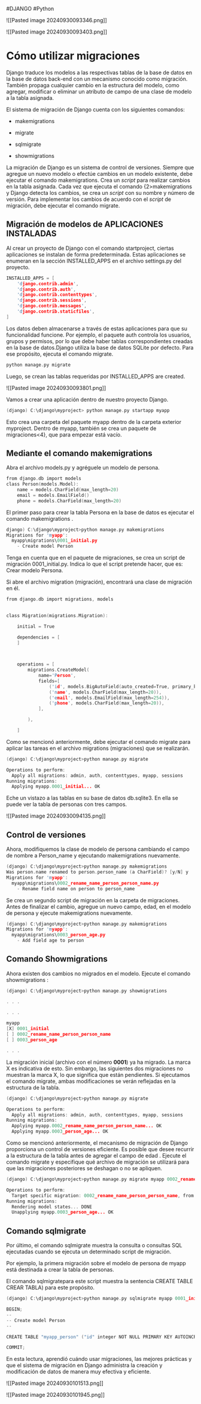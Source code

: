 #DJANGO #Python 

![[Pasted image 20240930093346.png]]

![[Pasted image 20240930093403.png]]


# Cómo utilizar migraciones

Django traduce los modelos a las respectivas tablas de la base de datos en la base de datos back-end con un mecanismo conocido como migración. También propaga cualquier cambio en la estructura del modelo, como agregar, modificar o eliminar un atributo de campo de una clase de modelo a la tabla asignada.

El sistema de migración de Django cuenta con los siguientes comandos:

- makemigrations
    
- migrate
    
- sqlmigrate
    
- showmigrations
    

La migración de Django es un sistema de control de versiones. Siempre que agregue un nuevo modelo o efectúe cambios en un modelo existente, debe ejecutar el comando makemigrations. Crea un _script_ para realizar cambios en la tabla asignada. Cada vez que ejecuta el comando {2>makemigrations y Django detecta los cambios, se crea un _script_ con su nombre y número de versión. Para implementar los cambios de acuerdo con el _script_ de migración, debe ejecutar el comando migrate.

## Migración de modelos de APLICACIONES INSTALADAS

Al crear un proyecto de Django con el comando startproject, ciertas aplicaciones se instalan de forma predeterminada. Estas aplicaciones se enumeran en la sección INSTALLED_APPS en el archivo settings.py del proyecto.

```c
INSTALLED_APPS = [ 
    'django.contrib.admin', 
    'django.contrib.auth', 
    'django.contrib.contenttypes', 
    'django.contrib.sessions', 
    'django.contrib.messages', 
    'django.contrib.staticfiles', 
]
```

Los datos deben almacenarse a través de estas aplicaciones para que su funcionalidad funcione. Por ejemplo, el paquete auth controla los usuarios, grupos y permisos, por lo que debe haber tablas correspondientes creadas en la base de datos.Django utiliza la base de datos SQLite por defecto. Para ese propósito, ejecuta el comando migrate.

```c
python manage.py migrate
```

Luego, se crean las tablas requeridas por INSTALLED_APPS are created.

![[Pasted image 20240930093801.png]]

Vamos a crear una aplicación dentro de nuestro proyecto Django.

```c
(django) C:\django\myproject> python manage.py startapp myapp
```


Esto crea una carpeta del paquete myapp dentro de la carpeta exterior myproject. Dentro de myapp, también se crea un paquete de migraciones<4}, que para empezar está vacío.


## Mediante el comando makemigrations

Abra el archivo models.py y agréguele un modelo de persona.

```c
from django.db import models 
class Person(models.Model): 
    name = models.CharField(max_length=20) 
    email = models.EmailField() 
    phone = models.CharField(max_length=20)
```


El primer paso para crear la tabla Persona en la base de datos es ejecutar el comando makemigrations .

```c
django) C:\django\myproject>python manage.py makemigrations 
Migrations for 'myapp': 
  myapp\migrations\0001_initial.py 
    - Create model Person
```

Tenga en cuenta que en el paquete de migraciones, se crea un script de migración 0001_initial.py. Indica lo que el script pretende hacer, que es: Crear modelo Persona.

Si abre el archivo migration (migración), encontrará una clase de migración en él.

```c
from django.db import migrations, models  
  

class Migration(migrations.Migration):   

    initial = True   

    dependencies = [ 
    ] 

  

    operations = [ 
        migrations.CreateModel( 
            name='Person', 
            fields=[ 
                ('id', models.BigAutoField(auto_created=True, primary_key=True, serialize=False, verbose_name='ID')), 
                ('name', models.CharField(max_length=20)), 
                ('email', models.EmailField(max_length=254)),
                ('phone', models.CharField(max_length=20)), 
            ], 

        ), 

    ]
```


Como se mencionó anteriormente, debe ejecutar el comando migrate para aplicar las tareas en el archivo migrations (migraciones) que se realizarán.

```c
(django) C:\django\myproject>python manage.py migrate  

Operations to perform: 
  Apply all migrations: admin, auth, contenttypes, myapp, sessions 
Running migrations: 
  Applying myapp.0001_initial... OK
```

Eche un vistazo a las tablas en su base de datos db.sqlite3. En ella se puede ver la tabla de personas con tres campos.

![[Pasted image 20240930094135.png]]

## **Control de versiones**

Ahora, modifiquemos la clase de modelo de persona cambiando el campo de nombre a Person_name y ejecutando makemigrations nuevamente.


```c
(django) C:\django\myproject>python manage.py makemigrations 
Was person.name renamed to person.person_name (a CharField)? [y/N] y 
Migrations for 'myapp': 
  myapp\migrations\0002_rename_name_person_person_name.py 
    - Rename field name on person to person_name
```

Se crea un segundo script de migración en la carpeta de migraciones. Antes de finalizar el cambio, agregue un nuevo campo, edad, en el modelo de persona y ejecute makemigrations nuevamente.

```c
(django) C:\django\myproject>python manage.py makemigrations 
Migrations for 'myapp': 
  myapp\migrations\0003_person_age.py 
    - Add field age to person
```

## Comando Showmigrations

Ahora existen dos cambios no migrados en el modelo. Ejecute el comando showmigrations :

```c
(django) C:\django\myproject>python manage.py showmigrations 

. . . 

. . . 

myapp 
[X] 0001_initial 
[ ] 0002_rename_name_person_person_name 
[ ] 0003_person_age 

. . .
```

La migración inicial (archivo con el número **0001**) ya ha migrado. La marca X es indicativa de esto. Sin embargo, las siguientes dos migraciones no muestran la marca X, lo que significa que están pendientes. Si ejecutamos el comando migrate, ambas modificaciones se verán reflejadas en la estructura de la tabla.

```c
(django) C:\django\myproject>python manage.py migrate    

Operations to perform: 
  Apply all migrations: admin, auth, contenttypes, myapp, sessions 
Running migrations: 
  Applying myapp.0002_rename_name_person_person_name... OK 
  Applying myapp.0003_person_age... OK
```

Como se mencionó anteriormente, el mecanismo de migración de Django proporciona un control de versiones eficiente. Es posible que desee recurrir a la estructura de la tabla antes de agregar el campo de edad . Ejecute el comando migrate y especifique qué archivo de migración se utilizará para que las migraciones posteriores se deshagan o no se apliquen.


```c
(django) C:\django\myproject>python manage.py migrate myapp 0002_rename_name_person_person_name   

Operations to perform: 
  Target specific migration: 0002_rename_name_person_person_name, from myapp 
Running migrations: 
  Rendering model states... DONE 
  Unapplying myapp.0003_person_age... OK
```


## Comando sqlmigrate

Por último, el comando sqlmigrate muestra la consulta o consultas SQL ejecutadas cuando se ejecuta un determinado script de migración.

Por ejemplo, la primera migración sobre el modelo de persona de myapp está destinada a crear la tabla de personas.

El comando sqlmigratepara este script muestra la sentencia CREATE TABLE CREAR TABLA) para este propósito.


```c
(django) C:\django\myproject>python manage.py sqlmigrate myapp 0001_initial  

BEGIN; 
-- 
-- Create model Person 
-- 

CREATE TABLE "myapp_person" ("id" integer NOT NULL PRIMARY KEY AUTOINCREMENT, "name" varchar(20) NOT NULL, "email" varchar(254) NOT NULL, "phone" varchar(20) NOT NULL); 

COMMIT;
```

En esta lectura, aprendió cuándo usar migraciones, las mejores prácticas y que el sistema de migración en Django administra la creación y modificación de datos de manera muy efectiva y eficiente.


![[Pasted image 20240930101513.png]]

![[Pasted image 20240930101945.png]]


